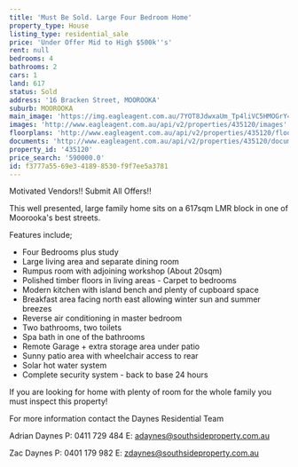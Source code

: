 ```yaml
---
title: 'Must Be Sold. Large Four Bedroom Home'
property_type: House
listing_type: residential_sale
price: 'Under Offer Mid to High $500k''s'
rent: null
bedrooms: 4
bathrooms: 2
cars: 1
land: 617
status: Sold
address: '16 Bracken Street, MOOROOKA'
suburb: MOOROOKA
main_image: 'https://img.eagleagent.com.au/7YOT8JdwxaUm_Tp4liVC5HMOGrY=/1280x854/smart/https://s3-us-west-2.amazonaws.com/eagleagent-orig/images/6820688/105933621-image-M.jpg'
images: 'http://www.eagleagent.com.au/api/v2/properties/435120/images'
floorplans: 'http://www.eagleagent.com.au/api/v2/properties/435120/floorplans'
documents: 'http://www.eagleagent.com.au/api/v2/properties/435120/documents'
property_id: '435120'
price_search: '590000.0'
id: f3777a55-69e3-4189-8530-f9f7ee5a3781
---
```

Motivated Vendors!!
Submit All Offers!!

This well presented, large family home sits on a 617sqm LMR block in one of Moorooka's best streets.

Features include;
* Four Bedrooms plus study
* Large living area and separate dining room
* Rumpus room with adjoining workshop (About 20sqm)
* Polished timber floors in living areas - Carpet to bedrooms
* Modern kitchen with island bench and plenty of cupboard space
* Breakfast area facing north east allowing winter sun and summer breezes
* Reverse air conditioning in master bedroom
* Two bathrooms, two toilets
* Spa bath in one of the bathrooms
* Remote Garage + extra storage area under patio
* Sunny patio area with wheelchair access to rear
* Solar hot water system
* Complete security system - back to base 24 hours

If you are looking for home with plenty of room for the whole family you must inspect this property!

For more information contact the Daynes Residential Team

Adrian Daynes
P: 0411 729 484
E: adaynes@southsideproperty.com.au

Zac Daynes
P: 0401 179 982
E: zdaynes@southsideproperty.com.au